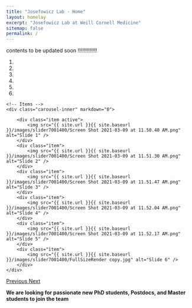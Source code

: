 ```yaml
---
title: "Josefowicz Lab - Home"
layout: homelay
excerpt: "Josefowicz Lab at Weill Cornell Medicine"
sitemap: false
permalink: /
---
```


contents to be updated soon !!!!!!!!!!!!!



<div markdown="0" id="carousel" class="carousel slide" data-ride="carousel" data-interval="5000" data-pause="hover" >
    <!-- Menu -->
    <ol class="carousel-indicators">
        <li data-target="#carousel" data-slide-to="0" class="active"></li>
        <li data-target="#carousel" data-slide-to="1"></li>
        <li data-target="#carousel" data-slide-to="2"></li>
        <li data-target="#carousel" data-slide-to="3"></li>
        <li data-target="#carousel" data-slide-to="4"></li>
        <li data-target="#carousel" data-slide-to="5"></li>
    </ol>

    <!-- Items -->
    <div class="carousel-inner" markdown="0">

        <div class="item active">
            <img src="{{ site.url }}{{ site.baseurl }}/images/slider7001400/Screen Shot 2021-03-09 at 11.50.40 AM.png" alt="Slide 1" />
        </div>
        <div class="item">
            <img src="{{ site.url }}{{ site.baseurl }}/images/slider7001400/Screen Shot 2021-03-09 at 11.51.30 AM.png" alt="Slide 2" />
        </div>
        <div class="item">
            <img src="{{ site.url }}{{ site.baseurl }}/images/slider7001400/Screen Shot 2021-03-09 at 11.51.47 AM.png" alt="Slide 3" />
        </div>
        <div class="item">
            <img src="{{ site.url }}{{ site.baseurl }}/images/slider7001400/Screen Shot 2021-03-09 at 11.52.04 AM.png" alt="Slide 4" />
        </div>
        <div class="item">
            <img src="{{ site.url }}{{ site.baseurl }}/images/slider7001400/Screen Shot 2021-03-09 at 11.52.17 AM.png" alt="Slide 5" />
        </div>
        <div class="item">
            <img src="{{ site.url }}{{ site.baseurl }}/images/slider7001400/FullSizeRender copy.jpg" alt="Slide 6" />
        </div>       
    </div>
  <a class="left carousel-control" href="#carousel" role="button" data-slide="prev">
    <span class="glyphicon glyphicon-chevron-left" aria-hidden="true"></span>
    <span class="sr-only">Previous</span>
  </a>
  <a class="right carousel-control" href="#carousel" role="button" data-slide="next">
    <span class="glyphicon glyphicon-chevron-right" aria-hidden="true"></span>
    <span class="sr-only">Next</span>
  </a>
</div>




 **We are  looking for passionate new PhD students, Postdocs, and Master students to join the team** 
